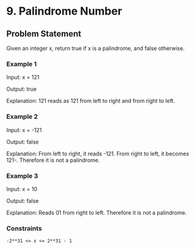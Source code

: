 # 9. Palindrome Number

## Problem Statement

Given an integer x, return true if x is a palindrome, and false otherwise.

### Example 1

Input: x = 121

Output: true

Explanation: 121 reads as 121 from left to right and from right to left.

### Example 2

Input: x = -121

Output: false

Explanation: From left to right, it reads -121. From right to left, it becomes 121-. Therefore it is not a palindrome.

### Example 3

Input: x = 10

Output: false

Explanation: Reads 01 from right to left. Therefore it is not a palindrome.
 
### Constraints

`-2**31 <= x <= 2**31 - 1`
